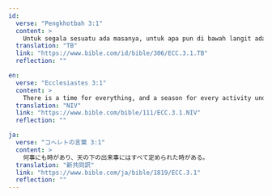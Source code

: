 ```yaml
---
id:
  verse: "Pengkhotbah 3:1"
  content: >
    Untuk segala sesuatu ada masanya, untuk apa pun di bawah langit ada waktunya.
  translation: "TB"
  link: "https://www.bible.com/id/bible/306/ECC.3.1.TB"
  reflection: ""

en:
  verse: "Ecclesiastes 3:1"
  content: >
    There is a time for everything, and a season for every activity under the heavens.
  translation: "NIV"
  link: "https://www.bible.com/bible/111/ECC.3.1.NIV"
  reflection: ""

ja:
  verse: "コヘレトの言葉 3:1"
  content: >
    何事にも時があり、天の下の出来事にはすべて定められた時がある。
  translation: "新共同訳"
  link: "https://www.bible.com/ja/bible/1819/ECC.3.1"
  reflection: ""
---
```

